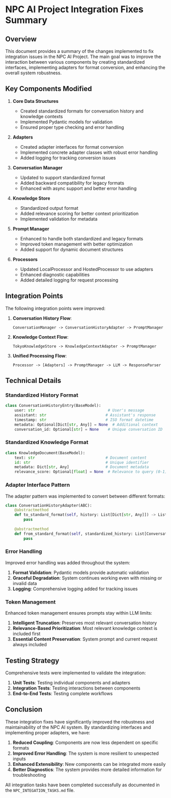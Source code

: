 # NPC AI Project Integration Fixes Summary

## Overview

This document provides a summary of the changes implemented to fix integration issues in the NPC AI Project. The main goal was to improve the interaction between various components by creating standardized interfaces, implementing adapters for format conversion, and enhancing the overall system robustness.

## Key Components Modified

1. **Core Data Structures**
   - Created standardized formats for conversation history and knowledge contexts
   - Implemented Pydantic models for validation
   - Ensured proper type checking and error handling

2. **Adapters**
   - Created adapter interfaces for format conversion
   - Implemented concrete adapter classes with robust error handling
   - Added logging for tracking conversion issues

3. **Conversation Manager**
   - Updated to support standardized format
   - Added backward compatibility for legacy formats
   - Enhanced with async support and better error handling

4. **Knowledge Store**
   - Standardized output format
   - Added relevance scoring for better context prioritization
   - Implemented validation for metadata

5. **Prompt Manager**
   - Enhanced to handle both standardized and legacy formats
   - Improved token management with better optimization
   - Added support for dynamic document structures

6. **Processors**
   - Updated LocalProcessor and HostedProcessor to use adapters
   - Enhanced diagnostic capabilities
   - Added detailed logging for request processing

## Integration Points

The following integration points were improved:

1. **Conversation History Flow**:
   ```
   ConversationManager -> ConversationHistoryAdapter -> PromptManager
   ```

2. **Knowledge Context Flow**:
   ```
   TokyoKnowledgeStore -> KnowledgeContextAdapter -> PromptManager
   ```

3. **Unified Processing Flow**:
   ```
   Processor -> [Adapters] -> PromptManager -> LLM -> ResponseParser
   ```

## Technical Details

### Standardized History Format

```python
class ConversationHistoryEntry(BaseModel):
    user: str                                # User's message
    assistant: str                          # Assistant's response
    timestamp: str                          # ISO format datetime
    metadata: Optional[Dict[str, Any]] = None  # Additional context
    conversation_id: Optional[str] = None    # Unique conversation ID
```

### Standardized Knowledge Format

```python
class KnowledgeDocument(BaseModel):
    text: str                               # Document content
    id: str                                 # Unique identifier
    metadata: Dict[str, Any]                # Document metadata
    relevance_score: Optional[float] = None  # Relevance to query (0-1)
```

### Adapter Interface Pattern

The adapter pattern was implemented to convert between different formats:

```python
class ConversationHistoryAdapter(ABC):
    @abstractmethod
    def to_standard_format(self, history: List[Dict[str, Any]]) -> List[ConversationHistoryEntry]:
        pass
    
    @abstractmethod
    def from_standard_format(self, standardized_history: List[ConversationHistoryEntry]) -> List[Dict[str, Any]]:
        pass
```

### Error Handling

Improved error handling was added throughout the system:

1. **Format Validation**: Pydantic models provide automatic validation
2. **Graceful Degradation**: System continues working even with missing or invalid data
3. **Logging**: Comprehensive logging added for tracking issues

### Token Management

Enhanced token management ensures prompts stay within LLM limits:

1. **Intelligent Truncation**: Preserves most relevant conversation history
2. **Relevance-Based Prioritization**: Most relevant knowledge context is included first
3. **Essential Content Preservation**: System prompt and current request always included

## Testing Strategy

Comprehensive tests were implemented to validate the integration:

1. **Unit Tests**: Testing individual components and adapters
2. **Integration Tests**: Testing interactions between components
3. **End-to-End Tests**: Testing complete workflows

## Conclusion

These integration fixes have significantly improved the robustness and maintainability of the NPC AI system. By standardizing interfaces and implementing proper adapters, we have:

1. **Reduced Coupling**: Components are now less dependent on specific formats
2. **Improved Error Handling**: The system is more resilient to unexpected inputs
3. **Enhanced Extensibility**: New components can be integrated more easily
4. **Better Diagnostics**: The system provides more detailed information for troubleshooting

All integration tasks have been completed successfully as documented in the `NPC_INTEGATION_TASKS.md` file. 